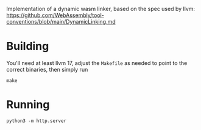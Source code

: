 Implementation of a dynamic wasm linker, based on the spec used by llvm: https://github.com/WebAssembly/tool-conventions/blob/main/DynamicLinking.md

# Building
You'll need at least llvm 17, adjust the `Makefile` as needed to point to the correct binaries, then simply run
```shell
make
```

# Running

```shell
python3 -m http.server
```